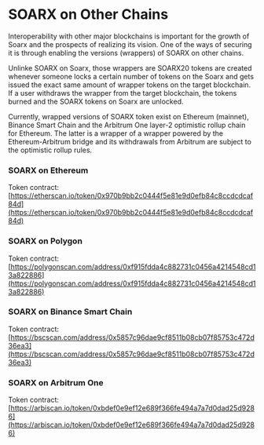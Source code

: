# SOARX on Other Chains

Interoperability with other major blockchains is important for the growth of Soarx and the prospects of realizing its vision. One of the ways of securing it is through enabling the versions (wrappers) of SOARX on other chains.&#x20;

Unlinke SOARX on Soarx, those wrappers are SOARX20 tokens are created whenever someone locks a certain number of tokens on the Soarx and gets issued the exact same amount of wrapper tokens on the target blockchain. If a user withdraws the wrapper from the target blockchain, the tokens burned and the SOARX tokens on Soarx are unlocked.&#x20;

Currently, wrapped versions of SOARX token exist on Ethereum (mainnet), Binance Smart Chain and the Arbitrum One layer-2 optimistic rollup chain for Ethereum. The latter is a wrapper of a wrapper powered by the Ethereum-Arbitrum bridge and its withdrawals from Arbitrum are subject to the optimistic rollup rules.&#x20;

### SOARX on Ethereum

Token contract: [https://etherscan.io/token/0x970b9bb2c0444f5e81e9d0efb84c8ccdcdcaf84d](https://etherscan.io/token/0x970b9bb2c0444f5e81e9d0efb84c8ccdcdcaf84d)

### SOARX on Polygon

Token contract: [https://polygonscan.com/address/0xf915fdda4c882731c0456a4214548cd13a822886](https://polygonscan.com/address/0xf915fdda4c882731c0456a4214548cd13a822886)

### SOARX on Binance Smart Chain

Token contract: [https://bscscan.com/address/0x5857c96dae9cf8511b08cb07f85753c472d36ea3](https://bscscan.com/address/0x5857c96dae9cf8511b08cb07f85753c472d36ea3)

### SOARX on Arbitrum One

Token contract: [https://arbiscan.io/token/0xbdef0e9ef12e689f366fe494a7a7d0dad25d9286](https://arbiscan.io/token/0xbdef0e9ef12e689f366fe494a7a7d0dad25d9286)
